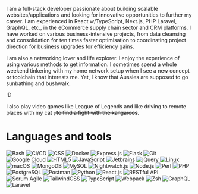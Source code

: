 I am a full-stack developer passionate about building scalable websites/applications and looking for innovative opportunities to further my career. I am experienced in React w/TypeScript, Next.js, PHP Laravel, GraphQL, etc., in the eCommerce supply chain sector and CRM platforms. I have worked on various business-intensive projects, from data cleansing and consolidation for ten times faster optimisation to coordinating project direction for business upgrades for efficiency gains.

I am also a networking lover and life explorer. I enjoy the experience of using various methods to get information. I sometimes spend a whole weekend tinkering with my home network setup when I see a new concept or toolchain that interests me. Yet, I know that Aussies are supposed to go sunbathing and bushwalk.

:D

I also play video games like League of Legends and like driving to remote places with my cat ~~, to find a fight with the kangaroos~~.

# Languages and tools

<img alt="Bash" src="https://img.shields.io/badge/Bash-%23121011.svg?style=for-the-badge&logo=gnu-bash&logoColor=white" /> <img alt="CI/CD" src="https://img.shields.io/badge/-CI%2FCD%20pipeline%20scripting-%232671E5.svg?style=for-the-badge" /> <img alt="CSS" src="https://img.shields.io/badge/CSS-239120?&style=for-the-badge&logo=css3&logoColor=white" /> <img alt="Docker" src="https://img.shields.io/badge/-Docker-46a2f1?&style=for-the-badge&logo=docker&logoColor=white" /> <img alt="Express.js" src="https://img.shields.io/badge/Express.js-404D59?style=for-the-badge" /> <img alt="Flask" src="https://img.shields.io/badge/flask-%23000.svg?style=for-the-badge&logo=flask&logoColor=white" /> <img alt="Git" src="https://img.shields.io/badge/-Git-F05032?&style=for-the-badge&logo=git&logoColor=white" /> <img alt="Google Cloud" src="https://img.shields.io/badge/Google_Cloud-4285F4?style=for-the-badge&logo=google-cloud&logoColor=white" /> <img alt="HTML5" src="https://img.shields.io/badge/HTML5-E34F26?style=for-the-badge&logo=html5&logoColor=white" /> <img alt="JavaScript" src="https://img.shields.io/badge/JavaScript-F7DF1E?style=for-the-badge&logo=javascript&logoColor=black" /> <img alt="Jetbrains" src="https://img.shields.io/badge/JetBrains%20IDEs-000000?style=for-the-badge" /> <img alt="jQuery" src="https://img.shields.io/badge/jQuery-0769AD?style=for-the-badge&logo=jquery&logoColor=white" /> <img alt="Linux" src="https://img.shields.io/badge/Linux-FCC624?style=for-the-badge&logo=linux&logoColor=black" /> <img alt="macOS" src="https://img.shields.io/badge/macos-000000?style=for-the-badge&logo=apple&logoColor=white" /> <img alt="MongoDB" src="https://img.shields.io/badge/MongoDB-4EA94B?style=for-the-badge&logo=mongodb&logoColor=white" /> <img alt="MySQL" src="https://img.shields.io/badge/MySQL-005C84?style=for-the-badge&logo=mysql&logoColor=white" /> <img alt="Nightwatch.js" src="https://img.shields.io/badge/-Nightwatch.js-%23C21325?style=for-the-badge" /> <img alt="Node.js" src="https://img.shields.io/badge/Node.js-43853D?style=for-the-badge&logo=node.js&logoColor=white" /> <img alt="Perl" src="https://img.shields.io/badge/Perl-39457E?style=for-the-badge&logo=perl&logoColor=white" /> <img alt="PHP" src="https://img.shields.io/badge/PHP-777BB4?style=for-the-badge&logo=php&logoColor=white" /> <img alt="PostgreSQL" src="https://img.shields.io/badge/postgres-%23316192.svg?style=for-the-badge&logo=postgresql&logoColor=white" /> <img alt="Postman" src="https://img.shields.io/badge/-Postman%2FInsomnia-38B2AC?style=for-the-badge" /> <img alt="Python" src="https://img.shields.io/badge/-Python-ffbc03?&logo=Python&style=for-the-badge" /> <img alt="React.js" src="https://img.shields.io/badge/React-20232A?style=for-the-badge&logo=react&logoColor=61DAFB" /> <img alt="RESTful API" src="https://img.shields.io/badge/-RESTful%20API-red?style=for-the-badge" /> <img alt="Scrum Agile" src="https://img.shields.io/badge/-Scrum%20%26%20Agile%20Development-404D59?style=for-the-badge" /> <img alt="TailwindCSS" src="https://img.shields.io/badge/Tailwind_CSS-38B2AC?style=for-the-badge&logo=tailwind-css&logoColor=white" /> <img alt="TypeScript" src="https://img.shields.io/badge/TypeScript-007ACC?style=for-the-badge&logo=typescript&logoColor=white" /> <img alt="Webpack" src="https://img.shields.io/badge/-%20Webpack%2C%20esbuild%2C%20Parcel-%238DD6F9?style=for-the-badge&logo=webpack&logoColor=black" /> <img alt="Zsh" src="https://img.shields.io/badge/-Zsh-c5d927?&logo=Zsh&style=for-the-badge" /> ![GraphQL](https://img.shields.io/badge/-GraphQL-E10098?style=for-the-badge&logo=graphql&logoColor=white) ![Laravel](https://img.shields.io/badge/laravel-%23FF2D20.svg?style=for-the-badge&logo=laravel&logoColor=white)


